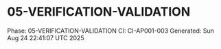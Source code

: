 # 05-VERIFICATION-VALIDATION
Phase: 05-VERIFICATION-VALIDATION
CI: CI-AP001-003
Generated: Sun Aug 24 22:41:07 UTC 2025
